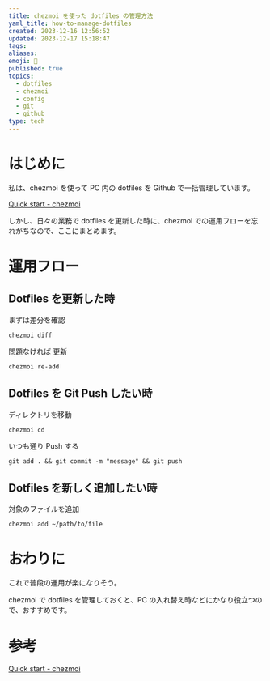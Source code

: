 ```yaml
---
title: chezmoi を使った dotfiles の管理方法
yaml_title: how-to-manage-dotfiles
created: 2023-12-16 12:56:52
updated: 2023-12-17 15:18:47
tags: 
aliases: 
emoji: 🌊
published: true
topics:
  - dotfiles
  - chezmoi
  - config
  - git
  - github
type: tech
---
```

# はじめに

私は、chezmoi を使って PC 内の dotfiles を Github で一括管理しています。

[Quick start - chezmoi](https://www.chezmoi.io/quick-start/)

しかし、日々の業務で dotfiles を更新した時に、chezmoi での運用フローを忘れがちなので、ここにまとめます。

# 運用フロー

## Dotfiles を更新した時

まずは差分を確認

```
chezmoi diff
```

問題なければ 更新

```
chezmoi re-add
```

## Dotfiles を Git Push したい時

ディレクトリを移動

```
chezmoi cd
```

いつも通り Push する

```
git add . && git commit -m "message" && git push
```

## Dotfiles を新しく追加したい時

対象のファイルを追加

```
chezmoi add ~/path/to/file
```

# おわりに

これで普段の運用が楽になりそう。

chezmoi で dotfiles を管理しておくと、PC の入れ替え時などにかなり役立つので、おすすめです。

# 参考

[Quick start - chezmoi](https://www.chezmoi.io/quick-start/#using-chezmoi-across-multiple-machines)
